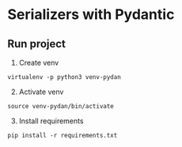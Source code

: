 # Serializers with Pydantic

## Run project

1. Create venv
```
virtualenv -p python3 venv-pydan
```

2. Activate venv
```
source venv-pydan/bin/activate
```
 
3. Install requirements
```
pip install -r requirements.txt
```